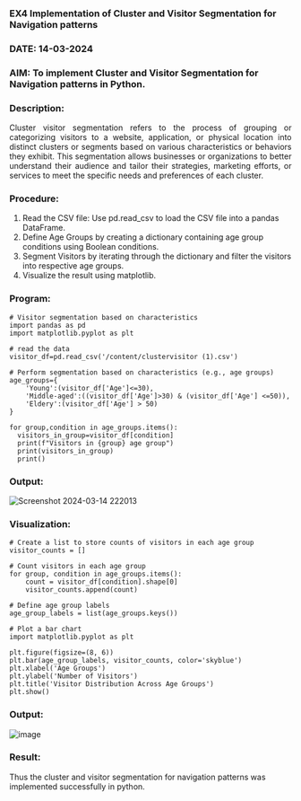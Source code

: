 ### EX4 Implementation of Cluster and Visitor Segmentation for Navigation patterns
### DATE: 14-03-2024
### AIM: To implement Cluster and Visitor Segmentation for Navigation patterns in Python.
### Description:
<div align= "justify">Cluster visitor segmentation refers to the process of grouping or categorizing visitors to a website, 
  application, or physical location into distinct clusters or segments based on various characteristics or behaviors they exhibit. 
  This segmentation allows businesses or organizations to better understand their audience and tailor their strategies, marketing efforts, 
  or services to meet the specific needs and preferences of each cluster.</div>
  
### Procedure:
1) Read the CSV file: Use pd.read_csv to load the CSV file into a pandas DataFrame.
2) Define Age Groups by creating a dictionary containing age group conditions using Boolean conditions.
3) Segment Visitors by iterating through the dictionary and filter the visitors into respective age groups.
4) Visualize the result using matplotlib.

### Program:
```
# Visitor segmentation based on characteristics
import pandas as pd
import matplotlib.pyplot as plt

# read the data
visitor_df=pd.read_csv('/content/clustervisitor (1).csv')

# Perform segmentation based on characteristics (e.g., age groups)
age_groups={
    'Young':(visitor_df['Age']<=30),
    'Middle-aged':((visitor_df['Age']>30) & (visitor_df['Age'] <=50)),
    'Eldery':(visitor_df['Age'] > 50)
}

for group,condition in age_groups.items():
  visitors_in_group=visitor_df[condition]
  print(f"Visitors in {group} age group")
  print(visitors_in_group)
  print()

```
### Output:
![Screenshot 2024-03-14 222013](https://github.com/MaithreyanDinakaran/WDM_EXP4/assets/119104032/800f1825-933a-497b-a50b-9519df5339ff)

### Visualization:
```
# Create a list to store counts of visitors in each age group
visitor_counts = []

# Count visitors in each age group
for group, condition in age_groups.items():
    count = visitor_df[condition].shape[0]
    visitor_counts.append(count)

# Define age group labels
age_group_labels = list(age_groups.keys())

# Plot a bar chart
import matplotlib.pyplot as plt

plt.figure(figsize=(8, 6))
plt.bar(age_group_labels, visitor_counts, color='skyblue')
plt.xlabel('Age Groups')
plt.ylabel('Number of Visitors')
plt.title('Visitor Distribution Across Age Groups')
plt.show()
```
### Output:
![image](https://github.com/MaithreyanDinakaran/WDM_EXP4/assets/119104032/53f1b9c6-4daf-4639-9077-131d2ec5fd25)


### Result:
Thus the cluster and visitor segmentation for navigation patterns was implemented successfully in python.



